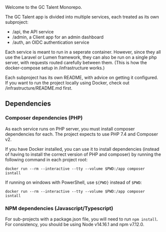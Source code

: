 Welcome to the GC Talent Monorepo.

The GC Talent app is divided into multiple services, each treated as its own subproject:
- /api, the API service
- /admin, a Client app for an admin dashboard
- /auth, an OIDC authentication service

Each service is meant to run in a seperate container. However, since they all use the Laravel or Lumen framework, they can also be run on a single php server, with requests routed carefully between them. (This is how the docker-compose setup in /infrastructure works.)

Each subproject has its own README, with advice on getting it configured. If you want to run the project locally using Docker, check out /infrastructure/README.md first.

## Dependencies

### Composer dependencies (PHP)
As each service runs on PHP server, you must install composer dependencies for each. The project expects to use PHP 7.4 and Composer v2.

If you have Docker installed, you can use it to install dependencies (instead of having to install the correct version of PHP and composer) by running the following command in each project root:

```docker run --rm --interactive --tty --volume $PWD:/app composer isntall```

If running on windows with PowerShell, use `${PWD}` instead of `$PWD`:

```docker run --rm --interactive --tty --volume $PWD:/app composer isntall```

### NPM dependencies (Javascript/Typescript)

For sub-projects with a package.json file, you will need to run `npm install`. For consistency, you should be using Node v14.16.1 and npm v7.12.0.




